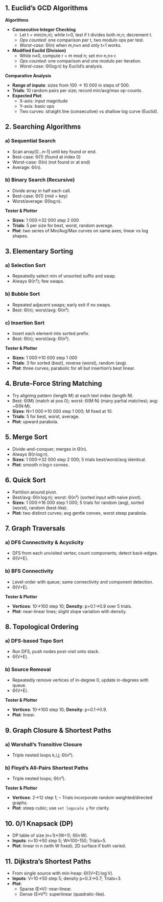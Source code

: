 ## 1. Euclid’s GCD Algorithms  
**Algorithms**  
- **Consecutive Integer Checking**  
  - Let t = min(m,n); while t>0, test if t divides both m,n; decrement t.  
  - *Ops counted*: one comparison per t, two modulo ops per test.  
  - *Worst-case*: Θ(n) when m,n≈n and only t=1 works.  
- **Modified Euclid (Division)**  
  - While n≠0, compute r = m mod n; set m←n,n←r.  
  - *Ops counted*: one comparison and one modulo per iteration.  
  - *Worst-case*: Θ(log n) by Euclid’s analysis.  

**Comparative Analysis**  
- **Range of inputs**: sizes from 100 → 10 000 in steps of 500.  
- **Trials**: 10 random pairs per size; record min/avg/max op-counts.  
- **Expected Plot**:  
  - X-axis: input magnitude  
  - Y-axis: basic ops  
  - Two curves: straight line (consecutive) vs shallow log curve (Euclid).  

## 2. Searching Algorithms  
### a) Sequential Search  
- Scan array[0…n–1] until key found or end.  
- Best-case: Θ(1) (found at index 0)  
- Worst-case: Θ(n) (not found or at end)  
- Average: Θ(n).  
### b) Binary Search (Recursive)  
- Divide array in half each call.  
- Best-case: Θ(1) (mid = key)  
- Worst/average: Θ(log n).  

**Tester & Plotter**  
- **Sizes**: 1 000→32 000 step 2 000  
- **Trials**: 5 per size for best, worst, random average.  
- **Plot**: two series of Min/Avg/Max curves on same axes; linear vs log shapes.  

## 3. Elementary Sorting  
### a) Selection Sort  
- Repeatedly select min of unsorted suffix and swap.  
- Always Θ(n²); few swaps.  
### b) Bubble Sort  
- Repeated adjacent swaps; early exit if no swaps.  
- Best: Θ(n); worst/avg: Θ(n²).  
### c) Insertion Sort  
- Insert each element into sorted prefix.  
- Best: Θ(n); worst/avg: Θ(n²).  

**Tester & Plotter**  
- **Sizes**: 1 000→10 000 step 1 000  
- **Trials**: 3 for sorted (best), reverse (worst), random (avg).  
- **Plot**: three curves; parabolic for all but insertion’s best linear.  

## 4. Brute-Force String Matching  
- Try aligning pattern (length M) at each text index (length N).  
- Best: Θ(M) (match at pos 0); worst: Θ(M·N) (many partial matches); avg: ~Θ(N·M).  
- **Sizes**: N=1 000→10 000 step 1 000; M fixed at 10.  
- **Trials**: 5 for best, worst, average.  
- **Plot**: upward parabola.  

## 5. Merge Sort  
- Divide-and-conquer; merges in Θ(n).  
- Always Θ(n log n).  
- **Sizes**: 1 000→32 000 step 2 000; 5 trials best/worst/avg identical.  
- **Plot**: smooth n log n convex.  

## 6. Quick Sort  
- Partition around pivot.  
- Best/avg: Θ(n log n); worst: Θ(n²) (sorted input with naive pivot).  
- **Sizes**: 1 000→16 000 step 1 000; 5 trials for random (avg), sorted (worst), random (best-like).  
- **Plot**: two distinct curves; avg gentle convex, worst steep parabola.  

## 7. Graph Traversals  
### a) DFS Connectivity & Acyclicity  
- DFS from each unvisited vertex; count components; detect back-edges.  
- Θ(V+E).  
### b) BFS Connectivity  
- Level-order with queue; same connectivity and component detection.  
- Θ(V+E).  

**Tester & Plotter**  
- **Vertices**: 10→100 step 10; **Density**: p=0.1→0.9 over 5 trials.  
- **Plot**: near-linear lines; slight slope variation with density.  

## 8. Topological Ordering  
### a) DFS-based Topo Sort  
- Run DFS, push nodes post-visit onto stack.  
- Θ(V+E).  
### b) Source Removal  
- Repeatedly remove vertices of in-degree 0, update in-degrees with queue.  
- Θ(V+E).  

**Tester & Plotter**  
- **Vertices**: 10→100 step 10; **Density**: p=0.1→0.9.  
- **Plot**: linear.  

## 9. Graph Closure & Shortest Paths  
### a) Warshall’s Transitive Closure  
- Triple nested loops k,i,j; Θ(n³).  
### b) Floyd’s All-Pairs Shortest Paths  
- Triple nested loops; Θ(n³).  

**Tester & Plotter**  
- **Vertices**: 2→12 step 1;  – Trials incorporate random weighted/directed graphs.  
- **Plot**: steep cubic; use `set logscale y` for clarity.  

## 10. 0/1 Knapsack (DP)  
- DP table of size (n+1)×(W+1); Θ(n·W).  
- **Inputs**: n=10→50 step 5; W≈100–150; Trials=5.  
- **Plot**: linear in n (with W fixed); 2D surface if both varied.  

## 11. Dijkstra’s Shortest Paths  
- From single source with min-heap: Θ((V+E) log V).  
- **Inputs**: V=10→50 step 5; density p=0.3→0.7; Trials=3.  
- **Plot**:  
  - Sparse (E≈V): near-linear.  
  - Dense (E≈V²): superlinear (quadratic-like).  
